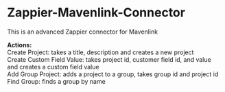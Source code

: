 # Zappier-Mavenlink-Connector
This is an advanced Zappier connector for Mavenlink 

<b>Actions:</b><br />
Create Project: takes a title, description and creates a new project<br />
Create Custom Field Value: takes project id, customer field id, and value and creates a custom field value<br />
Add Group Project: adds a project to a group, takes group id and project id<br />
Find Group: finds a group by name<br />


